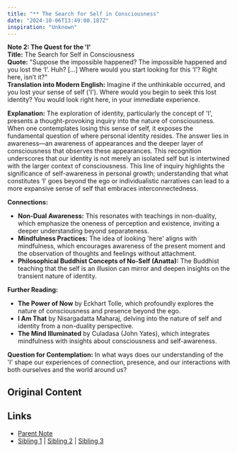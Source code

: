 ```yaml
---
title: "** The Search for Self in Consciousness"
date: "2024-10-06T13:49:00.187Z"
inspiration: "Unknown"
---
```


  
**Note 2: The Quest for the 'I'**  
**Title:** The Search for Self in Consciousness  
**Quote:** "Suppose the impossible happened? The impossible happened and you lost the ‘I’. Huh? [...] Where would you start looking for this ‘I’? Right here, isn’t it?"  
**Translation into Modern English:** Imagine if the unthinkable occurred, and you lost your sense of self ('I'). Where would you begin to seek this lost identity? You would look right here, in your immediate experience.  

**Explanation:** The exploration of identity, particularly the concept of 'I', presents a thought-provoking inquiry into the nature of consciousness. When one contemplates losing this sense of self, it exposes the fundamental question of where personal identity resides. The answer lies in awareness—an awareness of appearances and the deeper layer of consciousness that observes these appearances. This recognition underscores that our identity is not merely an isolated self but is intertwined with the larger context of consciousness. This line of inquiry highlights the significance of self-awareness in personal growth; understanding that what constitutes ‘I’ goes beyond the ego or individualistic narratives can lead to a more expansive sense of self that embraces interconnectedness.   

**Connections:**  
- **Non-Dual Awareness:** This resonates with teachings in non-duality, which emphasize the oneness of perception and existence, inviting a deeper understanding beyond separateness.  
- **Mindfulness Practices:** The idea of looking 'here' aligns with mindfulness, which encourages awareness of the present moment and the observation of thoughts and feelings without attachment.  
- **Philosophical Buddhist Concepts of No-Self (Anatta):** The Buddhist teaching that the self is an illusion can mirror and deepen insights on the transient nature of identity.  

**Further Reading:**  
- **The Power of Now** by Eckhart Tolle, which profoundly explores the nature of consciousness and presence beyond the ego.  
- **I Am That** by Nisargadatta Maharaj, delving into the nature of self and identity from a non-duality perspective.  
- **The Mind Illuminated** by Culadasa (John Yates), which integrates mindfulness with insights about consciousness and self-awareness.  

**Question for Contemplation:** In what ways does our understanding of the 'I' shape our experiences of connection, presence, and our interactions with both ourselves and the world around us?  


## Original Content



## Links

- [Parent Note](/parent-note.md)
- [Sibling 1](/zettel1.md) | [Sibling 2](/zettel2.md) | [Sibling 3](/zettel3.md)
